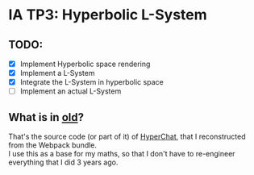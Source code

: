 # IA TP3: Hyperbolic L-System

## TODO:

- [x] Implement Hyperbolic space rendering
- [x] Implement a L-System
- [x] Integrate the L-System in hyperbolic space
- [ ] Implement an actual L-System

## What is in [old](./old/)?

That's the source code (or part of it) of [HyperChat](https://totoshampoin.fr/site/hyperchat), that I reconstructed from the Webpack bundle.  
I use this as a base for my maths, so that I don't have to re-engineer everything that I did 3 years ago.
